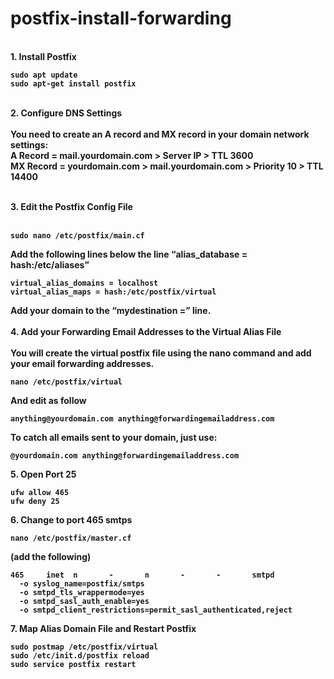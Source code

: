 # postfix-install-forwarding
</br>
  <b>1. Install Postfix<b>

```
sudo apt update
sudo apt-get install postfix

```
  </br>
  <b>2. Configure DNS Settings<b></br>
  </br>
You need to create an A record and MX record in your domain network settings:</br>
A Record = mail.yourdomain.com > Server IP > TTL 3600</br>
MX Record = yourdomain.com > mail.yourdomain.com > Priority 10 > TTL 14400</br>
</br>

  <b>3. Edit the Postfix Config File<b></br>
  </br>
  
```
sudo nano /etc/postfix/main.cf
```
Add the following lines below the line “alias_database = hash:/etc/aliases”</br>
```
virtual_alias_domains = localhost
virtual_alias_maps = hash:/etc/postfix/virtual
```
Add your domain to the “mydestination =” line.</br>
</br>
  <b>4. Add your Forwarding Email Addresses to the Virtual Alias File<b></br>
</br>
You will create the virtual postfix file using the nano command and add your email forwarding addresses.</br>
```
nano /etc/postfix/virtual
```
And edit as follow</br>
```
anything@yourdomain.com anything@forwardingemailaddress.com
```
To catch all emails sent to your domain, just use: </br>
```
@yourdomain.com anything@forwardingemailaddress.com

```
  <b>5. Open Port 25<b></br>
```
ufw allow 465
ufw deny 25
```
  
  <b>6. Change to port 465 smtps<b></br>

```
nano /etc/postfix/master.cf
```
    
  (add the following)</br>
  
```
465     inet  n       -       n       -       -       smtpd
  -o syslog_name=postfix/smtps
  -o smtpd_tls_wrappermode=yes
  -o smtpd_sasl_auth_enable=yes
  -o smtpd_client_restrictions=permit_sasl_authenticated,reject

```
  <b>7. Map Alias Domain File and Restart Postfix<b></br>


```
sudo postmap /etc/postfix/virtual
sudo /etc/init.d/postfix reload
sudo service postfix restart 
 
```
